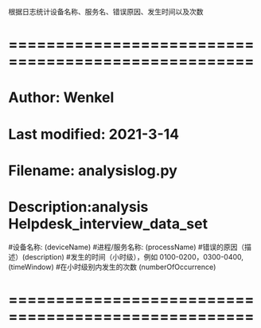 根据日志统计设备名称、服务名、错误原因、发生时间以及次数
# ====================================================
# Author: Wenkel
# Last modified: 2021-3-14
# Filename: analysislog.py
# Description:analysis Helpdesk_interview_data_set
#设备名称: (deviceName)
#进程/服务名称: (processName)
#错误的原因（描述）(description)
#发生的时间（小时级），例如 0100-0200，0300-0400, (timeWindow)
#在小时级别内发生的次数 (numberOfOccurrence)
# ====================================================
